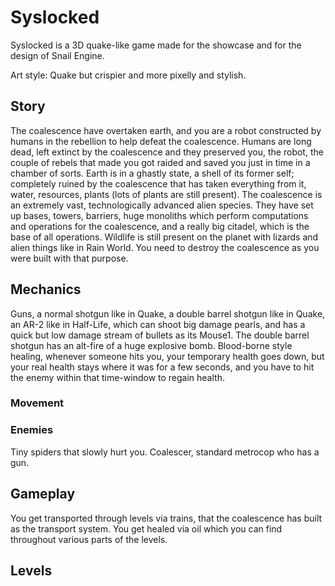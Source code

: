 # Syslocked

Syslocked is a 3D quake-like game made for the showcase and for the design of Snail Engine.

Art style: Quake but crispier and more pixelly and stylish.

## Story

The coalescence have overtaken earth, and you are a robot constructed by humans in the rebellion to help defeat the coalescence.
Humans are long dead, left extinct by the coalescence and they preserved you, the robot, the couple of rebels that made you
got raided and saved you just in time in a chamber of sorts. Earth is in a ghastly state, a shell of its former self;
completely ruined by the coalescence that has taken everything from it, water, resources, plants (lots of plants are still present).
The coalescence is an extremely vast, technologically advanced alien species. They have set up bases, towers, barriers,
huge monoliths which perform computations and operations for the coalescence, and a really big citadel,
which is the base of all operations. Wildlife is still present on the planet with lizards and alien things like in Rain World.
You need to destroy the coalescence as you were built with that purpose.

## Mechanics

Guns, a normal shotgun like in Quake, a double barrel shotgun like in Quake, an AR-2 like in Half-Life, which can shoot big
damage pearls, and has a quick but low damage stream of bullets as its Mouse1.
The double barrel shotgun has an alt-fire of a huge explosive bomb.
Blood-borne style healing, whenever someone hits you, your temporary health goes down, but your real health stays
where it was for a few seconds, and you have to hit the enemy within that time-window to regain health.

### Movement

### Enemies

Tiny spiders that slowly hurt you.
Coalescer, standard metrocop who has a gun.

## Gameplay

You get transported through levels via trains, that the coalescence has built as the transport system.
You get healed via oil which you can find throughout various parts of the levels.

## Levels

